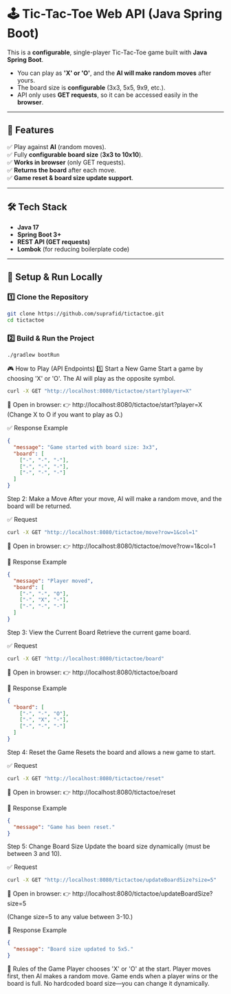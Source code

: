 # 🕹️ Tic-Tac-Toe Web API (Java Spring Boot)

This is a **configurable**, single-player Tic-Tac-Toe game built with **Java Spring Boot**.
- You can play as **'X' or 'O'**, and the **AI will make random moves** after yours.
- The board size is **configurable** (3x3, 5x5, 9x9, etc.).
- API only uses **GET requests**, so it can be accessed easily in the **browser**.

---

## 🚀 Features
✅ Play against **AI** (random moves).  
✅ Fully **configurable board size** (**3x3 to 10x10**).  
✅ **Works in browser** (only GET requests).  
✅ **Returns the board** after each move.  
✅ **Game reset & board size update support**.

---

## 🛠️ Tech Stack
- **Java 17**
- **Spring Boot 3+**
- **REST API (GET requests)**
- **Lombok** (for reducing boilerplate code)

---

## 🔧 Setup & Run Locally

### 1️⃣ Clone the Repository
```sh
git clone https://github.com/suprafid/tictactoe.git
cd tictactoe
```

### 2️⃣ Build & Run the Project
```sh
./gradlew bootRun
```

🎮 How to Play (API Endpoints)
1️⃣ Start a New Game
Start a game by choosing 'X' or 'O'. The AI will play as the opposite symbol.
```sh
curl -X GET "http://localhost:8080/tictactoe/start?player=X"
```
📌 Open in browser:
👉 http://localhost:8080/tictactoe/start?player=X
(Change X to O if you want to play as O.)

✅ Response Example
```json
{
  "message": "Game started with board size: 3x3",
  "board": [
    ["-", "-", "-"],
    ["-", "-", "-"],
    ["-", "-", "-"]
  ]
}
```
Step 2: Make a Move
After your move, AI will make a random move, and the board will be returned.

✅ Request
```sh
curl -X GET "http://localhost:8080/tictactoe/move?row=1&col=1"
```
📌 Open in browser:
👉 http://localhost:8080/tictactoe/move?row=1&col=1

🔄 Response Example
```json
{
  "message": "Player moved",
  "board": [
    ["-", "-", "O"],
    ["-", "X", "-"],
    ["-", "-", "-"]
  ]
}
```
Step 3: View the Current Board
Retrieve the current game board.

✅ Request
```sh
curl -X GET "http://localhost:8080/tictactoe/board"
```
📌 Open in browser:
👉 http://localhost:8080/tictactoe/board

🔄 Response Example
```json
{
  "board": [
    ["-", "-", "O"],
    ["-", "X", "-"],
    ["-", "-", "-"]
  ]
}
```

Step 4: Reset the Game
Resets the board and allows a new game to start.

✅ Request
```sh
curl -X GET "http://localhost:8080/tictactoe/reset"
```
📌 Open in browser:
👉 http://localhost:8080/tictactoe/reset

🔄 Response Example
```json
{
  "message": "Game has been reset."
}
```

Step 5: Change Board Size
Update the board size dynamically (must be between 3 and 10).

✅ Request
```sh
curl -X GET "http://localhost:8080/tictactoe/updateBoardSize?size=5"
```
📌 Open in browser:
👉 http://localhost:8080/tictactoe/updateBoardSize?size=5

(Change size=5 to any value between 3-10.)

🔄 Response Example
```json
{
  "message": "Board size updated to 5x5."
}
```


🎯 Rules of the Game
Player chooses 'X' or 'O' at the start.
Player moves first, then AI makes a random move.
Game ends when a player wins or the board is full.
No hardcoded board size—you can change it dynamically.
